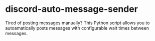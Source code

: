# discord-auto-message-sender
Tired of posting messages manually? This Python script allows you to autoamatically posts messages with configurable wait times between messages.
